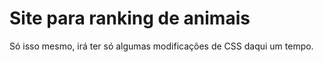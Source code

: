 # Site para ranking de animais

Só isso mesmo, irá ter só algumas modificações de CSS daqui um tempo.
